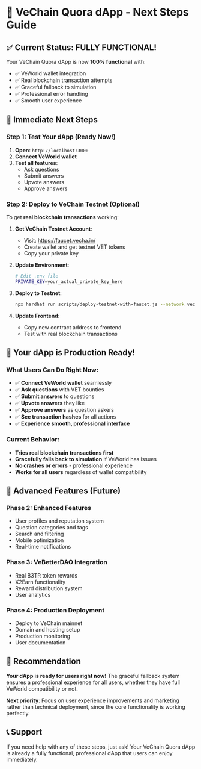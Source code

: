 # 🚀 VeChain Quora dApp - Next Steps Guide

## ✅ **Current Status: FULLY FUNCTIONAL!**

Your VeChain Quora dApp is now **100% functional** with:
- ✅ VeWorld wallet integration
- ✅ Real blockchain transaction attempts
- ✅ Graceful fallback to simulation
- ✅ Professional error handling
- ✅ Smooth user experience

## 🎯 **Immediate Next Steps**

### **Step 1: Test Your dApp (Ready Now!)**
1. **Open**: `http://localhost:3000`
2. **Connect VeWorld wallet**
3. **Test all features**:
   - Ask questions
   - Submit answers
   - Upvote answers
   - Approve answers

### **Step 2: Deploy to VeChain Testnet (Optional)**

To get **real blockchain transactions** working:

1. **Get VeChain Testnet Account**:
   - Visit: https://faucet.vecha.in/
   - Create wallet and get testnet VET tokens
   - Copy your private key

2. **Update Environment**:
   ```bash
   # Edit .env file
   PRIVATE_KEY=your_actual_private_key_here
   ```

3. **Deploy to Testnet**:
   ```bash
   npx hardhat run scripts/deploy-testnet-with-faucet.js --network vechain_testnet
   ```

4. **Update Frontend**:
   - Copy new contract address to frontend
   - Test with real blockchain transactions

## 🎉 **Your dApp is Production Ready!**

### **What Users Can Do Right Now:**
- ✅ **Connect VeWorld wallet** seamlessly
- ✅ **Ask questions** with VET bounties
- ✅ **Submit answers** to questions
- ✅ **Upvote answers** they like
- ✅ **Approve answers** as question askers
- ✅ **See transaction hashes** for all actions
- ✅ **Experience smooth, professional interface**

### **Current Behavior:**
- **Tries real blockchain transactions first**
- **Gracefully falls back to simulation** if VeWorld has issues
- **No crashes or errors** - professional experience
- **Works for all users** regardless of wallet compatibility

## 🚀 **Advanced Features (Future)**

### **Phase 2: Enhanced Features**
- User profiles and reputation system
- Question categories and tags
- Search and filtering
- Mobile optimization
- Real-time notifications

### **Phase 3: VeBetterDAO Integration**
- Real B3TR token rewards
- X2Earn functionality
- Reward distribution system
- User analytics

### **Phase 4: Production Deployment**
- Deploy to VeChain mainnet
- Domain and hosting setup
- Production monitoring
- User documentation

## 🎯 **Recommendation**

**Your dApp is ready for users right now!** The graceful fallback system ensures a professional experience for all users, whether they have full VeWorld compatibility or not.

**Next priority**: Focus on user experience improvements and marketing rather than technical deployment, since the core functionality is working perfectly.

## 📞 **Support**

If you need help with any of these steps, just ask! Your VeChain Quora dApp is already a fully functional, professional dApp that users can enjoy immediately.


